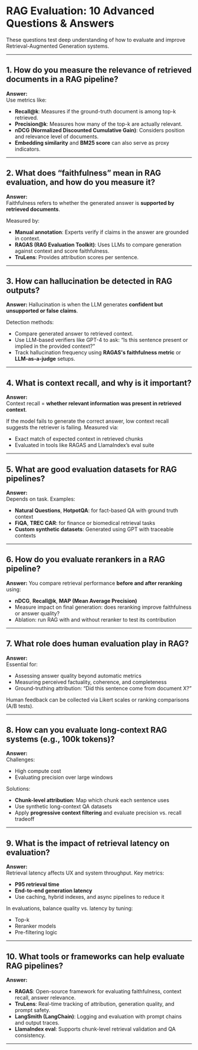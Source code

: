 # RAG Evaluation: 10 Advanced Questions & Answers

These questions test deep understanding of how to evaluate and improve Retrieval-Augmented Generation systems.

---

## 1. How do you measure the relevance of retrieved documents in a RAG pipeline?

**Answer:**  
Use metrics like:
- **Recall@k**: Measures if the ground-truth document is among top-k retrieved.
- **Precision@k**: Measures how many of the top-k are actually relevant.
- **nDCG (Normalized Discounted Cumulative Gain)**: Considers position and relevance level of documents.
- **Embedding similarity** and **BM25 score** can also serve as proxy indicators.

---

## 2. What does “faithfulness” mean in RAG evaluation, and how do you measure it?

**Answer:**  
Faithfulness refers to whether the generated answer is **supported by retrieved documents**.

Measured by:
- **Manual annotation**: Experts verify if claims in the answer are grounded in context.
- **RAGAS (RAG Evaluation Toolkit)**: Uses LLMs to compare generation against context and score faithfulness.
- **TruLens**: Provides attribution scores per sentence.

---

## 3. How can hallucination be detected in RAG outputs?

**Answer:**
Hallucination is when the LLM generates **confident but unsupported or false claims**.

Detection methods:
- Compare generated answer to retrieved context.
- Use LLM-based verifiers like GPT-4 to ask: “Is this sentence present or implied in the provided context?”
- Track hallucination frequency using **RAGAS's faithfulness metric** or **LLM-as-a-judge** setups.

---

## 4. What is context recall, and why is it important?

**Answer:**  
Context recall = **whether relevant information was present in retrieved context**.

If the model fails to generate the correct answer, low context recall suggests the retriever is failing. Measured via:
- Exact match of expected context in retrieved chunks
- Evaluated in tools like RAGAS and LlamaIndex’s eval suite

---

## 5. What are good evaluation datasets for RAG pipelines?

**Answer:**  
Depends on task. Examples:
- **Natural Questions**, **HotpotQA**: for fact-based QA with ground truth context
- **FiQA**, **TREC CAR**: for finance or biomedical retrieval tasks
- **Custom synthetic datasets**: Generated using GPT with traceable contexts

---

## 6. How do you evaluate rerankers in a RAG pipeline?

**Answer:**
You compare retrieval performance **before and after reranking** using:
- **nDCG**, **Recall@k**, **MAP (Mean Average Precision)**
- Measure impact on final generation: does reranking improve faithfulness or answer quality?
- Ablation: run RAG with and without reranker to test its contribution

---

## 7. What role does human evaluation play in RAG?

**Answer:**  
Essential for:
- Assessing answer quality beyond automatic metrics
- Measuring perceived factuality, coherence, and completeness
- Ground-truthing attribution: “Did this sentence come from document X?”

Human feedback can be collected via Likert scales or ranking comparisons (A/B tests).

---

## 8. How can you evaluate long-context RAG systems (e.g., 100k tokens)?

**Answer:**  
Challenges:
- High compute cost
- Evaluating precision over large windows

Solutions:
- **Chunk-level attribution**: Map which chunk each sentence uses
- Use synthetic long-context QA datasets
- Apply **progressive context filtering** and evaluate precision vs. recall tradeoff

---

## 9. What is the impact of retrieval latency on evaluation?

**Answer:**  
Retrieval latency affects UX and system throughput. Key metrics:
- **P95 retrieval time**
- **End-to-end generation latency**
- Use caching, hybrid indexes, and async pipelines to reduce it

In evaluations, balance quality vs. latency by tuning:
- Top-k
- Reranker models
- Pre-filtering logic

---

## 10. What tools or frameworks can help evaluate RAG pipelines?

**Answer:**  
- **RAGAS**: Open-source framework for evaluating faithfulness, context recall, answer relevance.
- **TruLens**: Real-time tracking of attribution, generation quality, and prompt safety.
- **LangSmith (LangChain)**: Logging and evaluation with prompt chains and output traces.
- **LlamaIndex eval**: Supports chunk-level retrieval validation and QA consistency.

---
